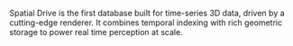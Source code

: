 Spatial Drive is the first database built for time-series 3D data, driven by a cutting-edge renderer. It combines temporal indexing with rich geometric storage to power real time perception at scale. 
